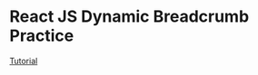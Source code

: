 # React JS Dynamic Breadcrumb Practice

[Tutorial](https://pjchender.blogspot.com/2018/11/react-react-router-dynamic-breadcrumb.html)
